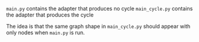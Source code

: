 ```main.py``` contains the adapter that produces no cycle
```main_cycle.py``` contains the adapter that produces the cycle

The idea is that the same graph shape in ```main_cycle.py``` should appear with only nodes when ```main.py``` is run.
